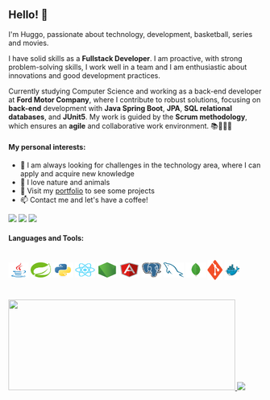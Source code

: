 ## Hello! 👋

I'm Huggo, passionate about technology, development, basketball, series and movies.

I have solid skills as a **Fullstack Developer**.
I am proactive, with strong problem-solving skills, I work well in a team and I am enthusiastic about innovations and good development practices.

Currently studying Computer Science and working as a back-end developer at **Ford Motor Company**, where I contribute to robust solutions, focusing on **back-end** development with **Java Spring Boot**, **JPA**, **SQL relational databases**, and **JUnit5**. My work is guided by the **Scrum methodology**, which ensures an **agile** and collaborative work environment. 📚👨‍💻🚀


#### My personal interests:

- 🎯 I am always looking for challenges in the technology area, where I can apply and acquire new knowledge
- 🌳 I love nature and animals
- 🔗 Visit my <a href="https://huggoparcelly.github.io/" target="_blank">portfolio</a> to see some projects
- 📫 Contact me and let's have a coffee!

<div>
  <a href="https://www.linkedin.com/in/huggoparcelly/" target="_blank"><img src="https://img.shields.io/badge/-LinkedIn-%230077B5?style=for-the-badge&logo=linkedin&logoColor=white" target="_blank"></a> 
  <a href = "mailto: h.parcelly@gmail.com"><img src="https://img.shields.io/badge/-Gmail-%23333?style=for-the-badge&logo=gmail&logoColor=white" target="_blank"></a>
  <a href="https://instagram.com/hparcelly" target="_blank"><img src="https://img.shields.io/badge/-Instagram-%23E4405F?style=for-the-badge&logo=instagram&logoColor=white" target="_blank"></a>
</div>

#### Languages and Tools:

<div style="display: inline_block"><br>

  <img align="center" alt="Java" height="30" width="40" src="https://raw.githubusercontent.com/devicons/devicon/master/icons/java/java-original.svg">
  <img align="center" alt="SpringBoot" height="30" width="40" src="https://raw.githubusercontent.com/devicons/devicon/master/icons/spring/spring-original.svg">
  <img align="center" alt="Python" height="30" width="40" src="https://raw.githubusercontent.com/devicons/devicon/master/icons/python/python-original.svg">
  <img align="center" alt="React" height="30" width="40" src="https://raw.githubusercontent.com/devicons/devicon/master/icons/react/react-original.svg">
  <img align="center" alt="Nodejs" height="30" width="40" src="https://raw.githubusercontent.com/devicons/devicon/master/icons/nodejs/nodejs-original.svg">
  <img align="center" alt="Angular" height="30" width="40" src="https://raw.githubusercontent.com/devicons/devicon/master/icons/angularjs/angularjs-original.svg">
  <img align="center" alt="PostgreSQL" height="30" width="40" src="https://raw.githubusercontent.com/devicons/devicon/master/icons/postgresql/postgresql-original.svg">
  <img align="center" alt="MySql" height="30" width="40" src="https://raw.githubusercontent.com/devicons/devicon/master/icons/mysql/mysql-original.svg">
  <img align="center" alt="MongoDB" height="30" width="40" src="https://raw.githubusercontent.com/devicons/devicon/master/icons/mongodb/mongodb-original.svg">
  <img align="center" alt="Git" width="30" height="40" src="https://raw.githubusercontent.com/devicons/devicon/master/icons/git/git-original.svg"/>
  <img align="center" alt="Docker" width="30" height="40" src="https://raw.githubusercontent.com/devicons/devicon/master/icons/docker/docker-original.svg"/>

# 
<div>
  <a href="https://github.com/huggoparcelly">
  <img height="180em" width="450em" src="https://github-readme-stats.vercel.app/api?username=huggoparcelly&theme=dark&show_icons=true" />
  <img height="180em" src="https://github-readme-stats.vercel.app/api/top-langs/?username=huggoparcelly&layout=compact&langs_count=16&theme=dark"/>
<div>

##
